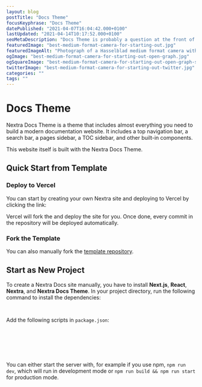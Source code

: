 ```yaml
---
layout: blog
postTitle: "Docs Theme"
focusKeyphrase: "Docs Theme"
datePublished: "2021-04-07T16:04:42.000+0100"
lastUpdated: "2021-04-14T10:17:52.000+0100"
seoMetaDescription: "Docs Theme is probably a question at the front of your mind right now! Let's take a look."
featuredImage: "best-medium-format-camera-for-starting-out.jpg"
featuredImageAlt: "Photograph of a Hasselblad medium format camera with the focusing screen exposed"
ogImage: "best-medium-format-camera-for-starting-out-open-graph.jpg"
ogSquareImage: "best-medium-format-camera-for-starting-out-open-graph-square.jpg"
twitterImage: "best-medium-format-camera-for-starting-out-twitter.jpg"
categories: ""
tags: ""
---
```


<script>
  import Canvas from "$lib/components/Canvas.svelte"
</script>

# Docs Theme

Nextra Docs Theme is a theme that includes almost everything you need to build a
modern documentation website. It includes a top navigation bar, a search bar, a
pages sidebar, a TOC sidebar, and other built-in components.

<Canvas/>

This website itself is built with the Nextra Docs Theme.

## Quick Start from Template

### Deploy to Vercel

You can start by creating your own Nextra site and deploying to Vercel by clicking the link:

Vercel will fork the and deploy the site for you. Once done, every commit in the repository will be
deployed automatically.

### Fork the Template

You can also manually fork the
[template repository](https://github.com/shuding/nextra-docs-template).

## Start as New Project

To create a Nextra Docs site manually, you have to install **Next.js**,
**React**, **Nextra**, and **Nextra Docs Theme**. In your project directory, run
the following command to install the dependencies:

```sh npm2yarn
npm i next react react-dom nextra nextra-theme-docs
```

Add the following scripts in `package.json`:

```json filename="package.json"
"scripts": {
  "dev": "next",
  "build": "next build",
  "start": "next start"
},
```

You can either start the server with, for example if you use npm, `npm run dev`,
which will run in development mode or `npm run build && npm run start` for
production mode.
